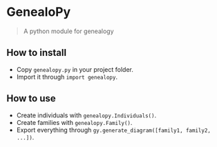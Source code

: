 # GenealoPy

> A python module for genealogy

## How to install

* Copy `genealopy.py` in your project folder.
* Import it through `import genealopy`.

## How to use

* Create individuals with `genealopy.Individuals()`.
* Create families with `genealopy.Family()`.
* Export everything through `gy.generate_diagram([family1, family2, ...])`.
